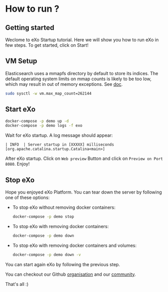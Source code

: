 # How to run ?

## Getting started

Weclome to eXo Startup tutorial. Here we will show you how to run eXo in few steps. To get started, click on Start!

## VM Setup
Elasticsearch uses a mmapfs directory by default to store its indices. The default operating system limits on mmap counts is likely to be too low, which may result in out of memory exceptions. See [doc](https://www.elastic.co/guide/en/elasticsearch/reference/current/vm-max-map-count.html).
```bash
sudo sysctl -w vm.max_map_count=262144
```
## Start eXo
```bash
docker-compose -p demo up -d
docker-compose -p demo logs -f exo
```

Wait for eXo startup. A log message should appear:
```
| INFO  | Server startup in [XXXXX] milliseconds [org.apache.catalina.startup.Catalina<main>]
```
After eXo startup. Click on `Web preview` <walkthrough-web-preview-icon></walkthrough-web-preview-icon> Button and click on `Preview on Port 8080`. Enjoy!

## Stop eXo
Hope you enjoyed eXo Platform. You can tear down the server by following one of these options:
 - To stop eXo without removing docker containers:
    ```bash
    docker-compose -p demo stop
    ```
 - To stop eXo with removing docker containers:
    ```bash
    docker-compose -p demo down
    ```
 - To stop eXo with removing docker containers and volumes:
    ```bash
    docker-compose -p demo down -v
    ```
You can start again eXo by following the previous step.

You can checkout our Github [organisation](https://github.com/exoplatform) and our [community](https://community.exoplatform.com).

That's all :)